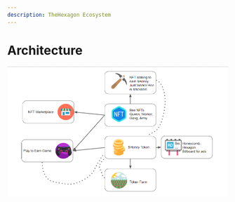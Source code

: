 ```yaml
---
description: TheHexagon Ecosystem
---
```


# Architecture

![](<.gitbook/assets/image (1) (1) (1).png>)
